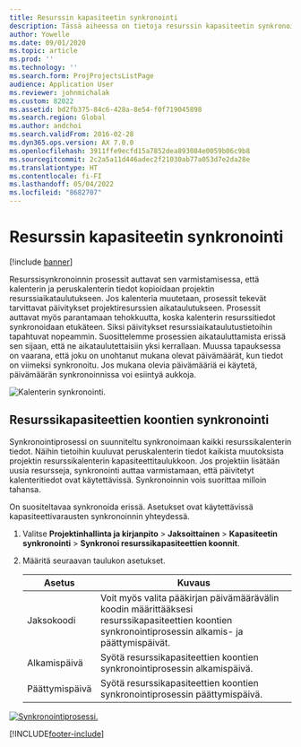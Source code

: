 ```yaml
---
title: Resurssin kapasiteetin synkronointi
description: Tässä aiheessa on tietoja resurssin kapasiteetin synkronoimisesta eri kalentereissa ja projekteissa.
author: Yowelle
ms.date: 09/01/2020
ms.topic: article
ms.prod: ''
ms.technology: ''
ms.search.form: ProjProjectsListPage
audience: Application User
ms.reviewer: johnmichalak
ms.custom: 82022
ms.assetid: bd2fb375-84c6-428a-8e54-f0f719045898
ms.search.region: Global
ms.author: andchoi
ms.search.validFrom: 2016-02-28
ms.dyn365.ops.version: AX 7.0.0
ms.openlocfilehash: 3911ffe9ecfd15a7852dea893084e0059b06c9b8
ms.sourcegitcommit: 2c2a5a11d446adec2f21030ab77a053d7e2da28e
ms.translationtype: HT
ms.contentlocale: fi-FI
ms.lasthandoff: 05/04/2022
ms.locfileid: "8682707"
---
```

# <a name="synchronize-resource-capacity"></a>Resurssin kapasiteetin synkronointi

[!include [banner](../includes/banner.md)]

Resurssisynkronoinnin prosessit auttavat sen varmistamisessa, että kalenterin ja peruskalenterin tiedot kopioidaan projektin resurssiaikataulutukseen. Jos kalenteria muutetaan, prosessit tekevät tarvittavat päivitykset projektiresurssien aikataulutukseen. Prosessit auttavat myös parantamaan tehokkuutta, koska kalenterin resurssitiedot synkronoidaan etukäteen. Siksi päivitykset resurssiaikataulutustietoihin tapahtuvat nopeammin. Suosittelemme prosessien aikatauluttamista erissä sen sijaan, että ne aikataulutettaisiin yksi kerrallaan. Muussa tapauksessa on vaarana, että joku on unohtanut mukana olevat päivämäärät, kun tiedot on viimeksi synkronoitu. Jos mukana olevia päivämääriä ei käytetä, päivämäärän synkronoinnissa voi esiintyä aukkoja.

![Kalenterin synkronointi.](./media/projectresourcing04-1024x471.jpg)

## <a name="synchronize-resource-capacity-roll-ups"></a>Resurssikapasiteettien koontien synkronointi

Synkronointiprosessi on suunniteltu synkronoimaan kaikki resurssikalenterin tiedot. Näihin tietoihin kuuluvat peruskalenterin tiedot kaikista muutoksista projektin resurssikalenterin kapasiteettitaulukkoon. Jos projektiin lisätään uusia resursseja, synkronointi auttaa varmistamaan, että päivitetyt kalenteritiedot ovat käytettävissä. Synkronoinnin vois suorittaa milloin tahansa.

On suositeltavaa synkronoida erissä. Asetukset ovat käytettävissä kapasiteettivarausten synkronoinnin yhteydessä.

1. Valitse **Projektinhallinta ja kirjanpito** &gt; **Jaksoittainen** &gt; **Kapasiteetin synkronointi** &gt; **Synkronoi resurssikapasiteettien koonnit**.
2. Määritä seuraavan taulukon asetukset.

    | Asetus      | Kuvaus |
    |-------------|-------------|
    | Jaksokoodi | Voit myös valita pääkirjan päivämäärävälin koodin määrittääksesi resurssikapasiteettien koontien synkronointiprosessin alkamis- ja päättymispäivät. |
    | Alkamispäivä  | Syötä resurssikapasiteettien koontien synkronointiprosessin alkamispäivä. |
    | Päättymispäivä    | Syötä resurssikapasiteettien koontien synkronointiprosessin päättymispäivä. |

[![Synkronointiprosessi.](./media/projectresourcing09.jpg)](./media/projectresourcing09.jpg)


[!INCLUDE[footer-include](../includes/footer-banner.md)]